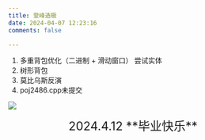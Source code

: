 ```yaml
---
title: 登峰造极
date: 2024-04-07 12:23:16
comments: false

---
```


1. 多重背包优化（二进制 + 滑动窗口）    尝试实体
2. 树形背包
3. 莫比乌斯反演
4. poj2486.cpp未提交


![](images/最后的西工大.png)

<font size = 5>
<center>2024.4.12  **毕业快乐**
</center>
</font>
